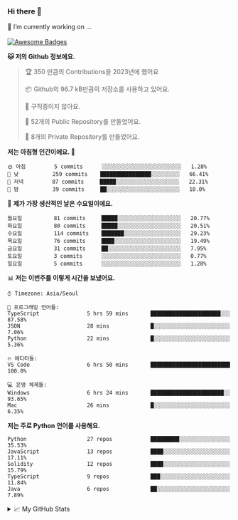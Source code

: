 ### Hi there 👋 
🔭 I’m currently working on ... </br></br>
[![Awesome Badges](https://img.shields.io/badge/Introduce-EN-green.svg)](https://github.com/tlatkdgus1/tlatkdgus1/blob/main/README.md.en)

<!--START_SECTION:waka-->
**🐱 저의 Github 정보에요.** 

> 🏆 350 만큼의 Contributions을 2023년에 했어요
 > 
> 📦 Github의 96.7 kB만큼의 저장소를 사용하고 있어요. 
 > 
> 🚫 구직중이지 않아요.
 > 
> 📜 52개의 Public Repository를 만들었어요. 
 > 
> 🔑 8개의 Private Repository를 만들었어요.  

**저는 아침형 인간이에요. 🐤** 

```text
🌞 아침         5 commits      ░░░░░░░░░░░░░░░░░░░░░░░░░   1.28% 
🌆 낮　         259 commits    ████████████████░░░░░░░░░   66.41% 
🌃 저녁         87 commits     █████░░░░░░░░░░░░░░░░░░░░   22.31% 
🌙 밤　         39 commits     ██░░░░░░░░░░░░░░░░░░░░░░░   10.0%

```
📅 **제가 가장 생산적인 날은 수요일이에요.** 

```text
월요일          81 commits     █████░░░░░░░░░░░░░░░░░░░░   20.77% 
화요일          80 commits     █████░░░░░░░░░░░░░░░░░░░░   20.51% 
수요일          114 commits    ███████░░░░░░░░░░░░░░░░░░   29.23% 
목요일          76 commits     ████░░░░░░░░░░░░░░░░░░░░░   19.49% 
금요일          31 commits     ██░░░░░░░░░░░░░░░░░░░░░░░   7.95% 
토요일          3 commits      ░░░░░░░░░░░░░░░░░░░░░░░░░   0.77% 
일요일          5 commits      ░░░░░░░░░░░░░░░░░░░░░░░░░   1.28%

```


📊 **저는 이번주를 이렇게 시간을 보냈어요.** 

```text
⌚︎ Timezone: Asia/Seoul

💬 프로그래밍 언어들: 
TypeScript               5 hrs 59 mins       ██████████████████████░░░   87.58% 
JSON                     28 mins             █░░░░░░░░░░░░░░░░░░░░░░░░   7.06% 
Python                   22 mins             █░░░░░░░░░░░░░░░░░░░░░░░░   5.36%

🔥 에디터들: 
VS Code                  6 hrs 50 mins       █████████████████████████   100.0%

💻 운영 체제들: 
Windows                  6 hrs 24 mins       ███████████████████████░░   93.65% 
Mac                      26 mins             █░░░░░░░░░░░░░░░░░░░░░░░░   6.35%

```

**저는 주로 Python 언어를 사용해요.** 

```text
Python                   27 repos            █████████░░░░░░░░░░░░░░░░   35.53% 
JavaScript               13 repos            ████░░░░░░░░░░░░░░░░░░░░░   17.11% 
Solidity                 12 repos            ████░░░░░░░░░░░░░░░░░░░░░   15.79% 
TypeScript               9 repos             ███░░░░░░░░░░░░░░░░░░░░░░   11.84% 
Java                     6 repos             ██░░░░░░░░░░░░░░░░░░░░░░░   7.89%

```



<!--END_SECTION:waka-->

<details>
<summary>📈 My GitHub Stats</summary>
<p align="center"> <img src="https://github-readme-stats.vercel.app/api?username=tlatkdgus1&show_icons=true" alt="tlatkdgus1" />
</details>
